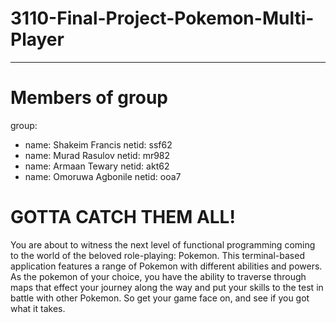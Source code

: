 # 3110-Final-Project-Pokemon-Multi-Player
---
# Members of group
group:
  - name: Shakeim Francis 
    netid: ssf62
  - name: Murad Rasulov 
    netid: mr982
  - name: Armaan Tewary 
    netid: akt62
  - name: Omoruwa Agbonile 
    netid: ooa7
# GOTTA CATCH THEM ALL! 
You are about to witness the next level of functional
programming coming to the world of the beloved role-playing: Pokemon. This 
terminal-based application features a range of Pokemon with different abilities
and powers. As the pokemon of your choice, you have the ability to traverse through
maps that effect your journey along the way and put your skills to the test in battle
with other Pokemon. So get your game face on, and see if you got what it takes.